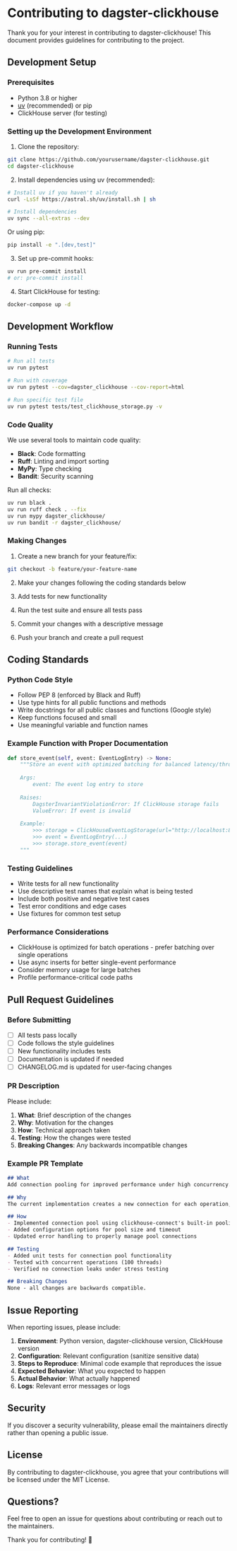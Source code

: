 # Contributing to dagster-clickhouse

Thank you for your interest in contributing to dagster-clickhouse! This document provides guidelines for contributing to the project.

## Development Setup

### Prerequisites

- Python 3.8 or higher
- [uv](https://docs.astral.sh/uv/) (recommended) or pip
- ClickHouse server (for testing)

### Setting up the Development Environment

1. Clone the repository:
```bash
git clone https://github.com/yourusername/dagster-clickhouse.git
cd dagster-clickhouse
```

2. Install dependencies using uv (recommended):
```bash
# Install uv if you haven't already
curl -LsSf https://astral.sh/uv/install.sh | sh

# Install dependencies
uv sync --all-extras --dev
```

Or using pip:
```bash
pip install -e ".[dev,test]"
```

3. Set up pre-commit hooks:
```bash
uv run pre-commit install
# or: pre-commit install
```

4. Start ClickHouse for testing:
```bash
docker-compose up -d
```

## Development Workflow

### Running Tests

```bash
# Run all tests
uv run pytest

# Run with coverage
uv run pytest --cov=dagster_clickhouse --cov-report=html

# Run specific test file
uv run pytest tests/test_clickhouse_storage.py -v
```

### Code Quality

We use several tools to maintain code quality:

- **Black**: Code formatting
- **Ruff**: Linting and import sorting
- **MyPy**: Type checking
- **Bandit**: Security scanning

Run all checks:
```bash
uv run black .
uv run ruff check . --fix
uv run mypy dagster_clickhouse/
uv run bandit -r dagster_clickhouse/
```

### Making Changes

1. Create a new branch for your feature/fix:
```bash
git checkout -b feature/your-feature-name
```

2. Make your changes following the coding standards below

3. Add tests for new functionality

4. Run the test suite and ensure all tests pass

5. Commit your changes with a descriptive message

6. Push your branch and create a pull request

## Coding Standards

### Python Code Style

- Follow PEP 8 (enforced by Black and Ruff)
- Use type hints for all public functions and methods
- Write docstrings for all public classes and functions (Google style)
- Keep functions focused and small
- Use meaningful variable and function names

### Example Function with Proper Documentation

```python
def store_event(self, event: EventLogEntry) -> None:
    """Store an event with optimized batching for balanced latency/throughput.
    
    Args:
        event: The event log entry to store
        
    Raises:
        DagsterInvariantViolationError: If ClickHouse storage fails
        ValueError: If event is invalid
        
    Example:
        >>> storage = ClickHouseEventLogStorage(url="http://localhost:8123/dagster")
        >>> event = EventLogEntry(...)
        >>> storage.store_event(event)
    """
```

### Testing Guidelines

- Write tests for all new functionality
- Use descriptive test names that explain what is being tested
- Include both positive and negative test cases
- Test error conditions and edge cases
- Use fixtures for common test setup

### Performance Considerations

- ClickHouse is optimized for batch operations - prefer batching over single operations
- Use async inserts for better single-event performance
- Consider memory usage for large batches
- Profile performance-critical code paths

## Pull Request Guidelines

### Before Submitting

- [ ] All tests pass locally
- [ ] Code follows the style guidelines
- [ ] New functionality includes tests
- [ ] Documentation is updated if needed
- [ ] CHANGELOG.md is updated for user-facing changes

### PR Description

Please include:

1. **What**: Brief description of the changes
2. **Why**: Motivation for the changes
3. **How**: Technical approach taken
4. **Testing**: How the changes were tested
5. **Breaking Changes**: Any backwards incompatible changes

### Example PR Template

```markdown
## What
Add connection pooling for improved performance under high concurrency.

## Why
The current implementation creates a new connection for each operation, which is inefficient and can lead to connection exhaustion under load.

## How
- Implemented connection pool using clickhouse-connect's built-in pooling
- Added configuration options for pool size and timeout
- Updated error handling to properly manage pool connections

## Testing
- Added unit tests for connection pool functionality
- Tested with concurrent operations (100 threads)
- Verified no connection leaks under stress testing

## Breaking Changes
None - all changes are backwards compatible.
```

## Issue Reporting

When reporting issues, please include:

1. **Environment**: Python version, dagster-clickhouse version, ClickHouse version
2. **Configuration**: Relevant configuration (sanitize sensitive data)
3. **Steps to Reproduce**: Minimal code example that reproduces the issue
4. **Expected Behavior**: What you expected to happen
5. **Actual Behavior**: What actually happened
6. **Logs**: Relevant error messages or logs

## Security

If you discover a security vulnerability, please email the maintainers directly rather than opening a public issue.

## License

By contributing to dagster-clickhouse, you agree that your contributions will be licensed under the MIT License.

## Questions?

Feel free to open an issue for questions about contributing or reach out to the maintainers.

Thank you for contributing! 🚀
